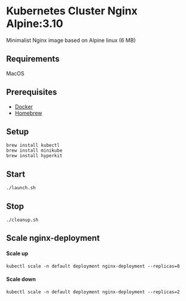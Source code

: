 # Kubernetes Cluster Nginx Alpine:3.10

Minimalist Nginx image based on Alpine linux (6 MB)

## Requirements

MacOS

## Prerequisites

* [Docker](https://docs.docker.com/installation/mac)
* [Homebrew](https://https://brew.sh)

## Setup

    brew install kubectl
    brew install minikube
    brew install hyperkit
    
## Start

    ./launch.sh
    
## Stop

    ./cleanup.sh
    
## Scale nginx-deployment
    
#### Scale up

    kubectl scale -n default deployment nginx-deployment --replicas=8

#### Scale down
    
    kubectl scale -n default deployment nginx-deployment --replicas=2
